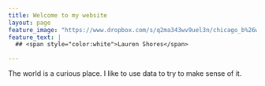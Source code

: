 ```yaml
---
title: Welcome to my website
layout: page
feature_image: "https://www.dropbox.com/s/q2ma343wv9uel3n/chicago_b%26w_long_NotCropped.jpg?raw=1"
feature_text: |
  ## <span style="color:white">Lauren Shores</span>

---
```


The world is a curious place. I like to use data to try to make sense of it.


